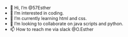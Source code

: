 - 👋 Hi, I’m @57Esther
- 👀 I’m interested in coding. 
- 🌱 I’m currently learning html and css.
- 💞️ I’m looking to collaborate on java scripts and python.
- 📫 How to reach me via slack @O.Esther 

<!---
57Esther/57Esther is a ✨ special ✨ repository because its `README.md` (this file) appears on your GitHub profile.
You can click the Preview link to take a look at your changes.
--->
